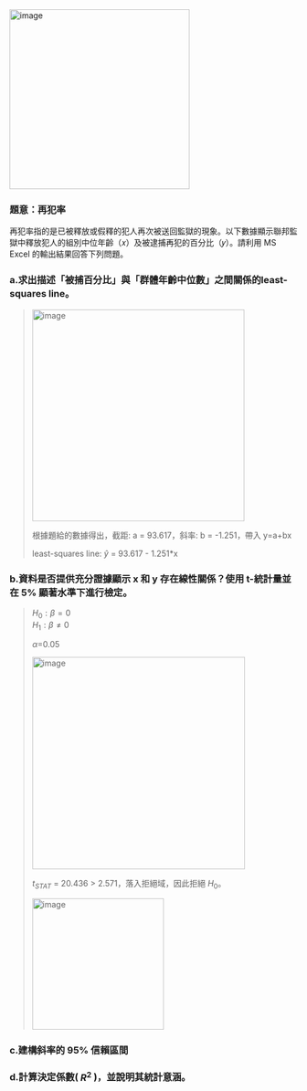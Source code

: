 <img width="315" alt="image" src="https://github.com/user-attachments/assets/b2d3f691-f472-4409-892d-67229719f0b5" />

### 題意：再犯率
再犯率指的是已被釋放或假釋的犯人再次被送回監獄的現象。以下數據顯示聯邦監獄中釋放犯人的組別中位年齡（𝑥）及被逮捕再犯的百分比（𝑦）。請利用 MS Excel 的輸出結果回答下列問題。

### a.求出描述「被捕百分比」與「群體年齡中位數」之間關係的least-squares line。
>
><img width="371" alt="image" src="https://github.com/user-attachments/assets/4c862d92-aefe-4b32-b12c-fed1860a62b0" />
>
>根據題給的數據得出，截距: a = 93.617，斜率: b = -1.251，帶入 y=a+bx
>
>least-squares line: $\hat{y}$ = 93.617 - 1.251*x
>
### b.資料是否提供充分證據顯示 x 和 y 存在線性關係？使用 t-統計量並在 5% 顯著水準下進行檢定。
>
>$H_{0}: \beta = 0$  
>$H_{1}: \beta \neq 0$
>
>$\alpha$=0.05
>
><img width="372" alt="image" src="https://github.com/user-attachments/assets/b9e307c1-7706-44ba-af45-37e73cc5e82b" />
>
>$t_{STAT}$ = 20.436 > 2.571，落入拒絕域，因此拒絕 $H_{0}$。
>
><img width="230" alt="image" src="https://github.com/user-attachments/assets/52e51c7e-d78b-4613-a583-ea092da557cb" />

### c.建構斜率的 95% 信賴區間

### d.計算決定係數( $R^2$ )，並說明其統計意涵。
